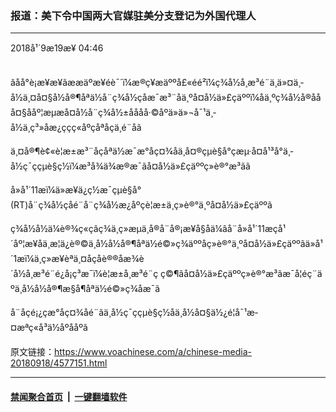 ### 报道：美下令中国两大官媒驻美分支登记为外国代理人
------------------------

<div class="published">
 <span class="date" title="ä¸­å½æ¶é´">
  <time datetime="2018-09-19T04:46:14+08:00">
   2018å¹´9æ19æ¥ 04:46
  </time>
 </span>
</div>
<br/>
<div class="wsw">
 <p>
  ãåå°è¡æ¥æ¥ãææäºæ¥éè¯´ï¼æ®ç¥æäººå£«éé²ï¼ç¾å½å¸æ³é¨ä¸ä»¤ä¸­å½ä¸¤å¤§å½å®¶åªä½å¨ç¾å½çåæ¯æ³¨åä¸ºå¤å½ä»£çäººï¼åä¸ºç¾å½å®åå å¤§ååº¦æµæå¤å½å¨ç¾å½±åååå·©åºä»ä»¬å¯¹ä¸­å½ä¸ç³»åæ¿ç­çç«åºçåªåçä¸é¨åã
 </p>
 <p>
  ä¸¤å®¶è¢«è¦æ±æ³¨åçåªä½æ¯æ°åç¤¾åä¸­å¤®çµè§å°çæµ·å¤å¹³å°ä¸­å½ç¯ççµè§ç½ï¼æ³å¾ä¾æ®æ¯ãå¤å½ä»£çäººç»è®°æ³ãã
 </p>
 <p>
  å»å¹´11æï¼ä»æ¥ä¿ç½æ¯çµè§å°(RT)å¨ç¾å½çåé¨å¨ç¾å½æ¿åºçè¦æ±ä¸ç»è®°ä¸ºå¤å½ä»£çäººã
 </p>
 <p>
  ç¾å½å½ä¼è®¾ç«çâç¾ä¸­ç»æµä¸å®å¨å®¡æ¥å§åä¼âå¨å»å¹´11æçå¹´åº¦æ¥åä¸­æ¦ä¿è®©ä¸­å½å½å®¶åªä½é©»ç¾äººåç»è®°ä¸ºå¤å½ä»£çäººãä»å¹´1æï¼ä¸ç»æ¥èªä¸¤åçåè®®åæ¾è´å½å¸æ³é¨é¿å¡ç³æ¯ï¼è¦æ±å¸æ³é¨ç ç©¶ãå¤å½ä»£çäººç»è®°æ³ãæ¯å¦éç¨äºä¸­å½å½å®¶æ§å¶åªä½é©»ç¾åæ¯ã
 </p>
 <p>
  å¨åçé¡¿çæ°åç¤¾åé¨ãä¸­å½ç¯ççµè§ç½åä¸­å½å¤§ä½¿é¦å¯¹æ­¤æªç«å³ä½åºååºã
 </p>
</div>

原文链接：https://www.voachinese.com/a/chinese-media-20180918/4577151.html


------------------------
#### [禁闻聚合首页](https://github.com/gfw-breaker/banned-news/blob/master/README.md) &nbsp;|&nbsp;  [一键翻墙软件](https://github.com/gfw-breaker/nogfw/blob/master/README.md)